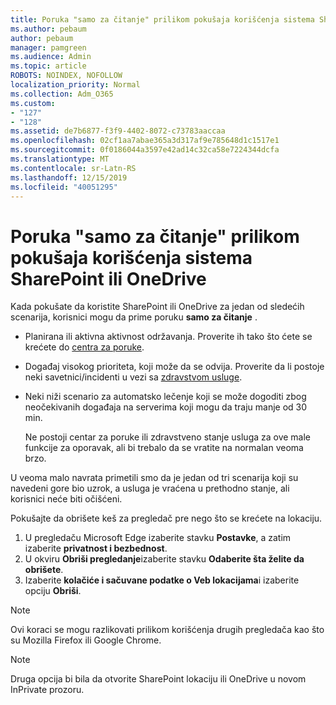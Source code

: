 ```yaml
---
title: Poruka "samo za čitanje" prilikom pokušaja korišćenja sistema SharePoint ili OneDrive
ms.author: pebaum
author: pebaum
manager: pamgreen
ms.audience: Admin
ms.topic: article
ROBOTS: NOINDEX, NOFOLLOW
localization_priority: Normal
ms.collection: Adm_O365
ms.custom:
- "127"
- "128"
ms.assetid: de7b6877-f3f9-4402-8072-c73783aaccaa
ms.openlocfilehash: 02cf1aa7abae365a3d317af9e785648d1c1517e1
ms.sourcegitcommit: 0f0186044a3597e42ad14c32ca58e7224344dcfa
ms.translationtype: MT
ms.contentlocale: sr-Latn-RS
ms.lasthandoff: 12/15/2019
ms.locfileid: "40051295"
---
```

# <a name="read-only-for-maintenance-message-when-attempting-to-use-sharepoint-or-onedrive"></a>Poruka "samo za čitanje" prilikom pokušaja korišćenja sistema SharePoint ili OneDrive

Kada pokušate da koristite SharePoint ili OneDrive za jedan od sledećih scenarija, korisnici mogu da prime poruku **samo za čitanje** . 

-   Planirana ili aktivna aktivnost održavanja.  Proverite ih tako što ćete se krećete do [centra za poruke](https://portal.office.com/adminportal/home#/messagecenter).
-   Događaj visokog prioriteta, koji može da se odvija. Proverite da li postoje neki savetnici/incidenti u vezi sa [zdravstvom usluge](https://portal.office.com/adminportal/home#/servicehealth).
-   Neki niži scenario za automatsko lečenje koji se može dogoditi zbog neočekivanih događaja na serverima koji mogu da traju manje od 30 min. 
    
    Ne postoji centar za poruke ili zdravstveno stanje usluga za ove male funkcije za oporavak, ali bi trebalo da se vratite na normalan veoma brzo.

U veoma malo navrata primetili smo da je jedan od tri scenarija koji su navedeni gore bio uzrok, a usluga je vraćena u prethodno stanje, ali korisnici neće biti očišćeni.

Pokušajte da obrišete keš za pregledač pre nego što se krećete na lokaciju.

1. U pregledaču Microsoft Edge izaberite stavku **Postavke**, a zatim izaberite **privatnost i bezbednost**.
2. U okviru **Obriši pregledanje**izaberite stavku **Odaberite šta želite da obrišete**.
3. Izaberite **kolačiće i sačuvane podatke o Veb lokacijama**i izaberite opciju **Obriši**.

>[!Note] 
> Ovi koraci se mogu razlikovati prilikom korišćenja drugih pregledača kao što su Mozilla Firefox ili Google Chrome.

>[!Note] 
> Druga opcija bi bila da otvorite SharePoint lokaciju ili OneDrive u novom InPrivate prozoru.